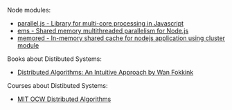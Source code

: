 Node modules:
 * [parallel.js - Library for multi-core processing in Javascript](https://github.com/adambom/parallel.js)
 * [ems - Shared memory multithreaded parallelism for Node.js](https://github.com/syntheticsemantics/ems)
 * [memored - In-memory shared cache for nodejs application using cluster module](https://github.com/PaquitoSoft/memored)

Books about Distibuted Systems:
 * [Distributed Algorithms: An Intuitive Approach by Wan Fokkink](https://mitpress.mit.edu/books/distributed-algorithms)

Courses about Distibuted Systems:
 * [MIT OCW Distributed Algorithms](http://ocw.mit.edu/courses/electrical-engineering-and-computer-science/6-852j-distributed-algorithms-fall-2009/)
